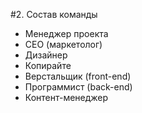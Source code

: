 #2. Состав команды

- Менеджер проекта
- СЕО (маркетолог)
- Дизайнер
- Копирайте
- Верстальщик (front-end)
- Программист (back-end) 
- Контент-менеджер
